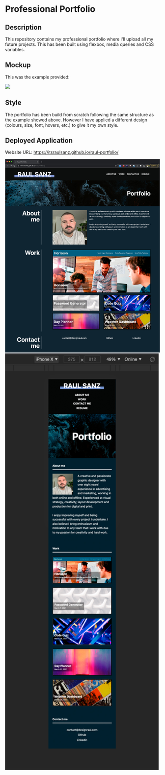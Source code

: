 # Professional Portfolio

## Description

This repository contains my professional portfolio where I'll upload all my future projects. This has been built using flexbox, media queries and CSS variables.

## Mockup

This was the example provided:

<img src="assets/images/mockup.gif" style="width: 500px;">

## Style

The portfolio has been build from scratch following the same structure as the example showed above. However I have applied a different design (colours, size, font, hovers, etc.) to give it my own style.

## Deployed Application

Website URL: <a href="https://itsraulsanz.github.io/raul-portfolio/">https://itsraulsanz.github.io/raul-portfolio/</a>

<img src="assets/images/website_screenshot.jpg" style="width: 700px;">
<img src="assets/images/iphoneX_screenshot.jpg" style="width: 500px;">
